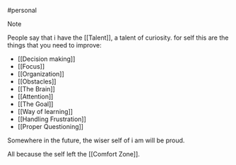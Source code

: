#personal 

>[!NOTE]
People say that i have the [[Talent]], a talent of curiosity. for self this are the
things that you need to improve:

* [[Decision making]]
* [[Focus]]
* [[Organization]]
* [[Obstacles]]
* [[The Brain]]
* [[Attention]]
* [[The Goal]]
* [[Way of learning]]
* [[Handling Frustration]]
* [[Proper Questioning]]


Somewhere in the future, the wiser self of i am will be proud.

All because the self left the [[Comfort Zone]].